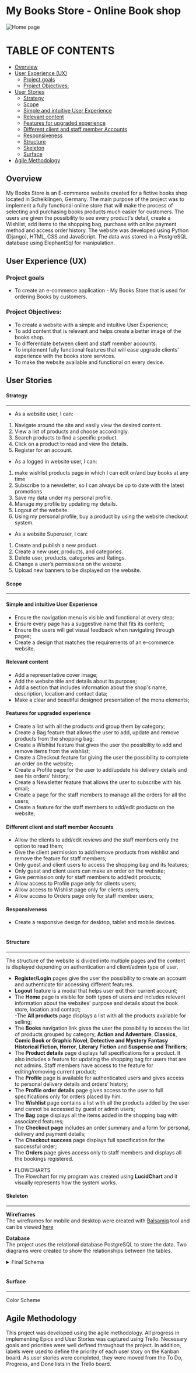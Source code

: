 <h1>My Books Store - Online Book shop</h1>

![Home page](media/multi-device.png) 

<h1>TABLE OF CONTENTS </h1>
<!-- omit in toc -->

- [Overview](#overview)
- [User Experience (UX)](#user-experience-ux)
  - [Project goals](#project-goals)
  - [Project Objectives:](#project-objectives)
- [User Stories](#user-stories)
    - [Strategy](#strategy)
    - [Scope](#scope)
    - [Simple and intuitive User Experience](#simple-and-intuitive-user-experience)
    - [Relevant content](#relevant-content)
    - [Features for upgraded experience](#features-for-upgraded-experience)
    - [Different client and staff member Accounts](#different-client-and-staff-member-accounts)
    - [Responsiveness](#responsiveness)
    - [Structure](#structure)
    - [Skeleton](#skeleton)
    - [Surface](#surface)
- [Agile Methodology](#agile-methodology)


## Overview

My Books Store is an E-commerce website created for a fictive books shop located in Schelklingen, Germany. The main purpose of the project was to implement a fully functional online store that will make the process of selecting and purchasing books products much easier for customers.
The users are given the possibility to see every product's detail, create a Wishlist, add items to the shopping bag, purchase with online payment method and access order history.
The website was developed using Python (Django), HTML, CSS and JavaScript. The data was stored in a PostgreSQL database using ElephantSql for manipulation.


## User Experience (UX)

### Project goals

- To create an e-commerce application - My Books Store that is used for ordering Books by customers.

### Project Objectives:

- To create a website with a simple and intuitive User Experience;
- To add content that is relevant and helps create a better image of the books shop.
- To differentiate between client and staff member accounts.
- To implement fully functional features that will ease upgrade clients' experience with the books store services.
- To make the website available and functional on every device.

## User Stories

#### Strategy
<hr>

- As a website user, I can:

1. Navigate around the site and easily view the desired content.
2. View a list of products and choose accordingly.
3. Search products to find a specific product.
4. Click on a product to read and view the details.
5. Register for an account.


- As a logged in website user, I can:

1. make wishlist products page in which I can edit or/and buy books at any time
2. Subscribe to a newsletter, so I can always be up to date with the latest promotions
3. Save my data under my personal profile.
4. Manage my profile by updating my details.
6. Logout of the website.
7. Using my personal profile, buy a product by using the website checkout system.

- As a website Superuser, I can:

1. Create and publish a new product.
2. Create a new user, products, and categories.
3. Delete user, products, categories and Ratings.
4. Change a user’s permissions on the website
5. Upload new banners to be displayed on the website.


#### Scope
<hr>

#### Simple and intuitive User Experience
- Ensure the navigation menu is visible and functional at every step;
- Ensure every page has a suggestive name that fits its content;
- Ensure the users will get visual feedback when navigating through pages;
- Create a design that matches the requirements of an e-commerce website.

#### Relevant content
- Add a representative cover image;
- Add the website title and details about its purpose;
- Add a section that includes information about the shop's name, description, location and contact data;
- Make a clear and beautiful designed presentation of the menu elements;

#### Features for upgraded experience
- Create a list with all the products and group them by category;
- Create a Bag feature that allows the user to add, update and remove products from the shopping bag;
- Create a Wishlist feature that gives the user the possibility to add and remove items from the wishlist;
- Create a Checkout feature for giving the user the possibility to complete an order on the website;
- Create a Profile page for the user to add/update his delivery details and see his orders' history;
- Create a Newsletter feature that allows the user to subscribe with his email;
- Create a page for the staff members to manage all the orders for all the users;
- Create a feature for the staff members to add/edit products on the website;

#### Different client and staff member Accounts
- Allow the clients to add/edit reviews and the staff members only the option to read them;
- Give the client permission to add/remove products from wishlist and remove the feature for staff members;
- Only guest and client users to access the shopping bag and its features;
- Only guest and client users can make an order on the website;
- Give permission only for staff members to add/edit products; 
- Allow access to Profile page only for clients users;
- Allow access to Wishlist page only for clients users;
- Allow access to Orders page only for staff member users;

#### Responsiveness
- Create a responsive design for desktop, tablet and mobile devices.<br><br>

#### Structure
<hr>

The structure of the website is divided into multiple pages and the content is displayed depending on authentication and client/admin type of user. <br>
- **Register/Login** pages give the user the possibility to create an account and authenticate for accessing different features.<br>
- **Logout** feature is a modal that helps user exit their current account;<br>
- The **Home** page is visible for both types of users and includes relevant information about the websites' purpose and details about the book store, location and contact;<br>
-The **All products** page displays a list with all the products available for selling;<br>
- The **Books** navigation link gives the user the possibility to access the list of products grouped by category, <b>Action and Adventure</b>, <b>Classics</b>, <b>Comic Book or Graphic Novel</b>, <b>Detective and Mystery</b> <b>Fantasy</b> <b>Historical Fiction</b>, <b>Horror</b>, <b>Literary Fiction</b> and <b>Suspense and Thrillers</b>;<br>
- The **Product details** page displays full specifications for a product. It also includes a feature for updating the shopping bag for users that are not admins. Staff members have access to the feature for editing/removing current product;<br>
- The **Profile** page is available for authenticated users and gives access to personal delivery details and orders' history;<br>
- The **Profile order details** page gives access to the user to full specifications only for orders placed by him.<br>
- The **Wishlist** page contains a list with all the products added by the user and cannot be accessed by guest or admin users;<br>
- The **Bag** page displays all the items added in the shopping bag with associated features;<br>
- The **Checkout page** includes an order summary and a form for personal, delivery and payment details;<br>
- The **Checkout success** page displays full specification for the successful order;<br>
- The **Orders** page gives access only to staff members and displays all the bookings registered.<br>

* FLOWCHARTS<br>
The Flowchart for my program was created using <b>LucidChart</b> and it visually represents how the system works.<br>

#### Skeleton
<hr>

**Wireframes**<br>
The wireframes for mobile and desktop were created with [Balsamiq](https://balsamiq.com/) tool and can be viewed [here]()<br>

**Database**<br>
The project uses the relational database PostgreSQL to store the data. Two diagrams were created to show the relationships between the tables.


<details>
  <summary>Final Schema</summary>
<img src=""><br>
</details><br>

#### Surface
<hr>

Color Scheme

## Agile Methodology

This project was developed using the agile methodology. All progress in implementing Epics and User Stories was captured using Trello. Necessary goals and priorities were well defined throughout the project. In addition, labels were used to define the priority of each user story on the Kanban board. As user stories were completed, they were moved from the To Do, Progress, and Done lists in the Trello board.

